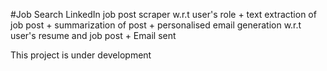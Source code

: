 #Job Search
LinkedIn job post scraper w.r.t user's role + text extraction of job post + summarization of post + personalised email generation w.r.t user's resume and job post + Email sent

This project is under development
